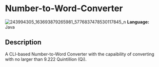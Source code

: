 # Number-to-Word-Converter
![243994305_163693879265981_5776837478530117845_n](https://user-images.githubusercontent.com/75497349/135452674-7f7a8c81-1d5a-45d8-80a1-03914c48d46c.png)
**Language:** Java

**Description**
---
A CLI-based Number-to-Word Converter with the capaibility of converting with no larger than 9.222 Quintillion (Qi).

